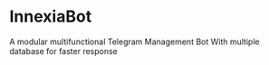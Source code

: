 # InnexiaBot
A modular multifunctional Telegram Management Bot With multiple database for faster response

